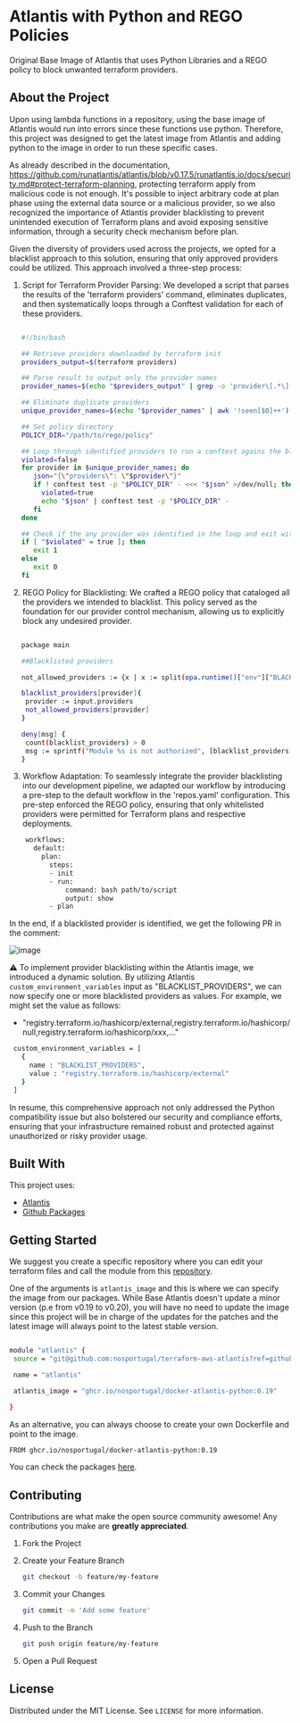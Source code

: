 # Atlantis with Python and REGO Policies

Original Base Image of Atlantis that uses Python Libraries and a REGO policy to block unwanted terraform providers.

## About the Project

Upon using lambda functions in a repository, using the base image of Atlantis would run into errors since these functions use python. Therefore, this project was designed to get the latest image from Atlantis and adding python to the image in order to run these specific cases.

As already described in the documentation, https://github.com/runatlantis/atlantis/blob/v0.17.5/runatlantis.io/docs/security.md#protect-terraform-planning, protecting terraform apply from malicious code is not enough. It's possible to inject arbitrary code at plan phase using the external data source or a malicious provider, so we also recognized the importance of Atlantis provider blacklisting to prevent unintended execution of Terraform plans and avoid exposing sensitive information, through a security check mechanism before plan.

Given the diversity of providers used across the projects, we opted for a blacklist approach to this solution, ensuring that only approved providers could be utilized. This approach involved a three-step process:

1. Script for Terraform Provider Parsing: We developed a script that parses the results of the 'terraform providers' command, eliminates duplicates, and then systematically loops through a Conftest validation for each of these providers.

```bash

   #!/bin/bash

   ## Retrieve providers downloaded by terraform init
   providers_output=$(terraform providers)

   ## Parse result to output only the provider names
   provider_names=$(echo "$providers_output" | grep -o 'provider\[.*\]' | awk -F ']' '{print $1"]"}' | sed 's/provider\[//;s/\]//')

   ## Eliminate duplicate providers
   unique_provider_names=$(echo "$provider_names" | awk '!seen[$0]++')

   ## Set policy directory
   POLICY_DIR="/path/to/rego/policy"

   ## Loop through identified providers to run a conftest agains the blacklist-providers policy
   violated=false
   for provider in $unique_provider_names; do
      json="{\"providers\": \"$provider\"}"
      if ! conftest test -p "$POLICY_DIR" - <<< "$json" >/dev/null; then
        violated=true
        echo "$json" | conftest test -p "$POLICY_DIR" -
      fi
   done

   ## Check if the any provider was identified in the loop and exit with according error
   if [ "$violated" = true ]; then
      exit 1
   else
      exit 0
   fi
   ```

2. REGO Policy for Blacklisting: We crafted a REGO policy that cataloged all the providers we intended to blacklist. This policy served as the foundation for our provider control mechanism, allowing us to explicitly block any undesired provider.

```bash

   package main

   ##Blacklisted providers

   not_allowed_providers := {x | x := split(opa.runtime()["env"]["BLACKLIST_PROVIDERS"], ",")[_]}

   blacklist_providers[provider]{
    provider := input.providers
    not_allowed_providers[provider]
   }

   deny[msg] {
    count(blacklist_providers) > 0
    msg := sprintf("Module %s is not authorized", [blacklist_providers[_]])
   }
   ```
3. Workflow Adaptation: To seamlessly integrate the provider blacklisting into our development pipeline, we adapted our workflow by introducing a pre-step to the default workflow in the 'repos.yaml' configuration. This pre-step enforced the REGO policy, ensuring that only whitelisted providers were permitted for Terraform plans and respective deployments.

```bash
    workflows:
      default:
        plan:
          steps:
          - init
          - run:
              command: bash path/to/script
              output: show
          - plan
   ```

In the end, if a blacklisted provider is identified, we get the following PR in the comment:

![image](https://github.com/nosportugal/docker-atlantis-python/assets/98830742/c1b22503-8c01-40b7-a539-a03958cc6207)

⚠ To implement provider blacklisting within the Atlantis image, we introduced a dynamic solution. By utilizing Atlantis `custom_environment_variables` input as "BLACKLIST_PROVIDERS", we can now specify one or more blacklisted providers as values. For example, we might set the value as follows: 
 - "registry.terraform.io/hashicorp/external,registry.terraform.io/hashicorp/null,registry.terraform.io/hashicorp/xxx,..."

 ```bash
  custom_environment_variables = [
    {
      name : "BLACKLIST_PROVIDERS",
      value : "registry.terraform.io/hashicorp/external"
    }
  ]
   ```

In resume, this comprehensive approach not only addressed the Python compatibility issue but also bolstered our security and compliance efforts, ensuring that your infrastructure remained robust and protected against unauthorized or risky provider usage.

## Built With

This project uses:

- [Atlantis](https://github.com/runatlantis/atlantis)
- [Github Packages](https://github.com/features/packages)

## Getting Started

We suggest you create a specific repository where you can edit your terraform files and call the module from this [repository](https://github.com/terraform-aws-modules/terraform-aws-atlantis).

One of the arguments is `atlantis_image` and this is where we can specify the image from our packages. While Base Atlantis doesn't update a minor version (p.e from v0.19 to v0.20), you will have no need to update the image since this project will be in charge of the updates for the patches and the latest image will always point to the latest stable version.

   ```bash

   module "atlantis" {
    source = "git@github.com:nosportugal/terraform-aws-atlantis?ref=github-app-support"

    name = "atlantis"

    atlantis_image = "ghcr.io/nosportugal/docker-atlantis-python:0.19"

   }
   ```

As an alternative, you can always choose to create your own Dockerfile and point to the image.

```bash
FROM ghcr.io/nosportugal/docker-atlantis-python:0.19
```

You can check the packages [here](https://github.com/nosportugal/docker-atlantis-python/pkgs/container/docker-atlantis-python).

## Contributing

Contributions are what make the open source community awesome! Any contributions you make are **greatly appreciated**.

1. Fork the Project

2. Create your Feature Branch

   ```bash
   git checkout -b feature/my-feature
   ```

3. Commit your Changes

   ```bash
   git commit -m 'Add some feature'
   ```

4. Push to the Branch

   ```bash
   git push origin feature/my-feature
   ```

5. Open a Pull Request

## License

Distributed under the MIT License. See `LICENSE` for more information.
